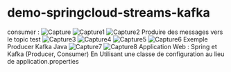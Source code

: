 # demo-springcloud-streams-kafka
consumer :
![Capture](https://user-images.githubusercontent.com/97169668/212776689-429a1794-c931-4f1f-842f-1a9b8cb637fc.PNG)
![Capture1](https://user-images.githubusercontent.com/97169668/212776703-e4d7e712-6a59-4a4c-9fc8-9c16610c0e2c.PNG)
![Capture2](https://user-images.githubusercontent.com/97169668/212776714-ce4a3a4a-c67d-45ae-b200-aae77c1040c8.PNG)
Produire des messages vers le topic test
![Capture3](https://user-images.githubusercontent.com/97169668/212776721-679c7ff1-de90-4597-8525-22f42885df72.PNG)
![Capture4](https://user-images.githubusercontent.com/97169668/212776727-41c9b013-4a36-4ce6-84aa-34ec041fd7d2.PNG)
![Capture5](https://user-images.githubusercontent.com/97169668/212776736-96e83f72-35ab-4fae-9dd5-b72a0a51c267.PNG)
![Capture6](https://user-images.githubusercontent.com/97169668/212776744-6e233774-fbd0-4fde-8769-ebbb41b9147e.PNG)
Exemple Producer Kafka Java
![Capture7](https://user-images.githubusercontent.com/97169668/212776751-1a9a697f-fe51-4162-8507-aafa80821f7c.PNG)
![Capture8](https://user-images.githubusercontent.com/97169668/212776758-bff5e86c-4417-4fed-b487-4d7fe5b05335.PNG)
Application Web : Spring et Kafka (Producer, Consumer) En Utilisant une classe de configuration au lieu de application.properties
